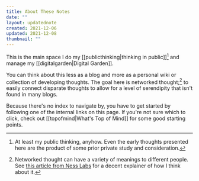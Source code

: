 ```yaml
---
title: About These Notes
date: ""
layout: updatednote
created: 2021-12-06
updated: 2021-12-08
thumbnail: ""
---
```

This is the main space I do my \[[publicthinking|thinking in public]][^1] and manage my \[[digitalgarden|Digital Garden]].

You can think about this less as a blog and more as a personal wiki or collection of developing thoughts. The goal here is networked thought;[^2] to easily connect disparate thoughts to allow for a level of serendipity that isn't found in many blogs.

Because there's no index to navigate by, you have to get started by following one of the internal links on this page. If you're not sure which to click, check out \[[topofmind|What's  Top of Mind]] for some good starting points.

[^1]: At least my public thinking, anyhow. Even the early thoughts presented here are the product of some prior private study and consideration.

[^2]: Networked thought can have a variety of meanings to different people. See [this article from Ness Labs](https://nesslabs.com/networked-thinking) for a decent explainer of how I think about it.